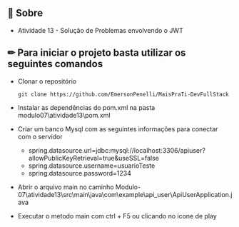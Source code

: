 ## 📌 Sobre

- Atividade 13 - Solução de Problemas envolvendo o JWT

## ✏ Para iniciar o projeto basta utilizar os seguintes comandos

- Clonar o repositório
    <pre><code>git clone https://github.com/EmersonPenelli/MaisPraTi-DevFullStack</code></pre>

- Instalar as dependências do pom.xml na pasta modulo07\atividade13\pom.xml

- Criar um banco Mysql com as seguintes informações para conectar com o servidor
  - spring.datasource.url=jdbc:mysql://localhost:3306/apiuser?allowPublicKeyRetrieval=true&useSSL=false
  - spring.datasource.username=usuarioTeste
  - spring.datasource.password=1234

- Abrir o arquivo main no caminho Modulo-07\atividade13\src\main\java\com\example\api_user\ApiUserApplication.java

- Executar o metodo main com ctrl + F5 ou clicando no icone de play
